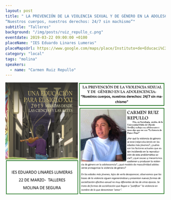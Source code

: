 ```yaml
---
layout: post
title: " LA PREVENCIÓN DE LA VIOLENCIA SEXUAL Y DE GÉNERO EN LA ADOLESCENCIA: 
“Nuestros cuerpos, nuestros derechos: 24/7 sin machismo”"
subtitle: "Talleres"
background: "/img/posts/ruiz_repullo_c.png"
eventdate: 2019-03-22 09:00:00 +0100
placeName: "IES Eduardo Linares Lumeras"
placeMapsUrl: https://www.google.com/maps/place/Instituto+de+Educaci%C3%B3n+Secundaria+Ca%C3%B1ada+de+las+Eras/@38.0595807,-1.1995482,15z/data=!4m5!3m4!1s0x0:0x9a7dd1ff6960eb5e!8m2!3d38.0595807!4d-1.1995482
category: "local"
tags: "molina"
speakers:
  - name: "Carmen Ruiz Repullo"
---
```

![cartel](/img/posts/carmenruiz.png)  

